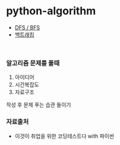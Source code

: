 # python-algorithm
* [DFS / BFS](https://github.com/k9want/python-Algorithm/blob/main/DFS_BFS/DFS_BFS.md)
* [백트래킹](https://github.com/k9want/python-Algorithm/blob/main/%EB%B8%8C%EB%A3%A8%ED%8A%B8%ED%8F%AC%EC%8A%A4%2C%20%EB%B0%B1%ED%8A%B8%EB%9E%98%ED%82%B9/%EB%B0%B1%ED%8A%B8%EB%9E%98%ED%82%B9.md)
<br>

### 알고리즘 문제를 풀때

1. 아이디어
2. 시간복잡도
3. 자료구조 

작성 후 문제 푸는 습관 들이기






### 자료출처

* 이것이 취업을 위한 코딩테스트다 with 파이썬
